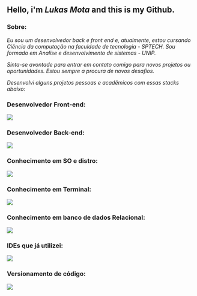<style>
  h1{
    border-bottom: none;
    </style>
## Hello, i'm *Lukas Mota* and this is my Github.


### Sobre:
*Eu sou um desenvolvedor back e front end e, atualmente, estou cursando*
*Ciência da computação na faculdade de tecnologia - SPTECH.*
*Sou formado em Analise e desenvolvimento de sistemas - UNIP.*

*Sinta-se avontade para entrar em contato comigo para novos projetos ou oportunidades.*
*Estou sempre a procura de novos desafios.*

*Desenvolvi alguns projetos pessoas e acadêmicos com essas stacks abaixo:*


### Desenvolvedor Front-end:
<p>
  <a href="https://skillicons.dev">
    <img src="https://skillicons.dev/icons?i=js,ts,html,css,sass,bootstrap" />
  </a>
</p>

### Desenvolvedor Back-end:
<p>
  <a href="https://skillicons.dev">
    <img src="https://skillicons.dev/icons?i=cs,dotnet" />
  </a>
</p>

### Conhecimento em SO e distro:
<p>
  <a href="https://skillicons.dev">
    <img src="https://skillicons.dev/icons?i=windows,linux,ubuntu" />
  </a>
</p>



### Conhecimento em Terminal:

<p style="margin: 0; padding: 0;">
  <a href="https://skillicons.dev">
    <img src="https://skillicons.dev/icons?i=powershell,bash,npm" />
  </a>
</p>


### Conhecimento em banco de dados Relacional:
<p>
  <a href="https://skillicons.dev">
    <img src="https://skillicons.dev/icons?i=mysql,postgres" />
  </a>
</p>

### IDEs que já utilizei:
<p>
  <a href="https://skillicons.dev">
    <img src="https://skillicons.dev/icons?i=vscode,visualstudio,arduino,idea" />
  </a>
</p>

### Versionamento de código:
<p>
  <a href="https://skillicons.dev">
    <img src="https://skillicons.dev/icons?i=github,git" />
  </a>
</p>
